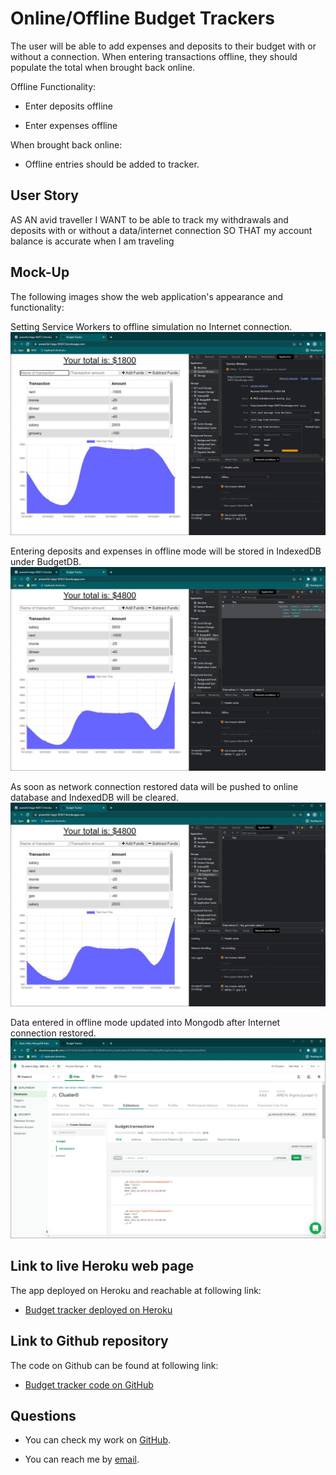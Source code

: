 # Online/Offline Budget Trackers

The user will be able to add expenses and deposits to their budget with or without a connection. When entering transactions offline, they should populate the total when brought back online.

Offline Functionality:

  * Enter deposits offline

  * Enter expenses offline

When brought back online:

  * Offline entries should be added to tracker.

## User Story
AS AN avid traveller
I WANT to be able to track my withdrawals and deposits with or without a data/internet connection
SO THAT my account balance is accurate when I am traveling

## Mock-Up

The following images show the web application's appearance and functionality:

Setting Service Workers to offline simulation no Internet connection.
![Setting Service Workers to offline simulation no Internet connection.](/assets/img/Heroku-Service-Workers-Offline.jpg)

Entering deposits and expenses in offline mode will be stored in IndexedDB under BudgetDB.
![Entering deposits and expenses in offline mode will be stored in IndexedDB under BudgetDB.](/assets/img/Heroku-IndexedDB-Offline.jpg)

As soon as network connection restored data will be pushed to online database and IndexedDB will be cleared.
![As soon as network connection restored data will be pushed to online database and IndexedDB will be cleared.](/assets/img/Heroku-Service-Workers-Online.jpg)

Data entered in offline mode updated into Mongodb after Internet connection restored.
![Data entered in offline mode updated into Mongodb after Internet connection restored..](/assets/img/MongodB-transaction.jpg)

## Link to live Heroku web page
The app deployed on Heroku and reachable at following link: 
* [Budget tracker deployed on Heroku](https://powerful-taiga-92657.herokuapp.com/)

## Link to Github repository
The code on Github can be found at following link: 
* [Budget tracker code on GitHub](https://github.com/eamahma/budget-tracker)

## Questions

* You can check my work on [GitHub](https://github.com/eamahma).

* You can reach me by [email](eamahma@gmail.com).